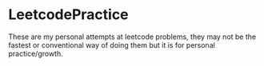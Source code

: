 # LeetcodePractice
These are my personal attempts at leetcode problems, they may not be the fastest or conventional way of doing them but it is for personal practice/growth.
